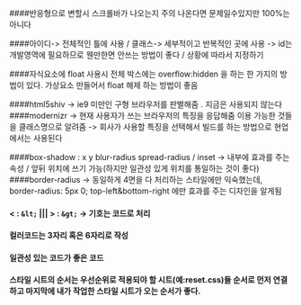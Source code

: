 ####반응형으로 변할시 스크롤바가 나오는지 주의 나온다면 문제일수있지만 100%는 아니다

####아이디-> 전체적인 틀에 사용 / 클래스-> 세부적이고 반복적인 곳에 사용 -> id는 개발영역에 필요하므로 웬만한면 안쓰는 방법이 좋다 / 상황에 따라서 지정하기

####자식요소에 float 사용시 전체 박스에는 overflow:hidden 을 하는 한 가지의 방법이 있다. 가상요소 만들어서 float 해제 하는 방법이 좋음

####html5shiv -> ie9 미만인 구형 브라우저를 판별해줌 . 지금은 사용되지 않는다
####modernizr -> 현재 사용자가 쓰는 브라우저의 특징을 응답해줌 이용 가능한 것들을 클래스명으로 알려줌 -> 회사가 사용할 특징을 선택해서 빌드를 하는 방법으로 현업에서는 사용된다

####box-shadow : x y blur-radius spread-radius / inset -> 내부에 효과를 주는 속성 / 앞뒤 위치에 쓰기 가능(하지만 일관성 있게 위치를 통일하는 것이 좋다)
####border-radius -> 동일하게 4면을 다 처리하는 스타일에만 익숙했는데, border-radius: 5px 0; top-left&bottom-right 에만 효과를 주는 디자인을 알게됨

#### < : `&lt;` ||| > : `&gt;` -> 기호는 코드로 처리

#### 컬러코드는 3자리 혹은 6자리로 작성

#### 일관성 있는 코드가 좋은 코드

#### 스타일 시트의 순서는 우선순위로 적용되야 할 시트(예:reset.css)들 순서로 먼저 연결하고 마지막에 내가 작업한 스타일 시트가 오는 순서가 좋다.
